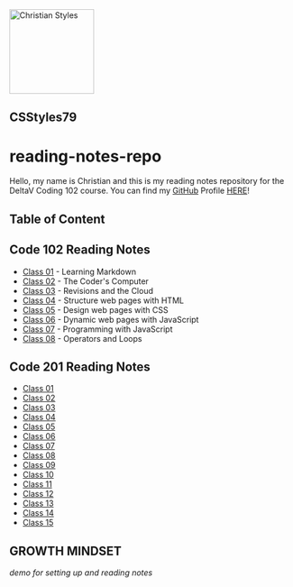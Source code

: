 <img src="images/styles.jpeg" alt="Christian Styles" width="150em" height="150em"> 

## CSStyles79

# reading-notes-repo

Hello, my name is Christian and this is my reading notes repository for the DeltaV Coding 102 course. You can find my [GitHub](https://github.com/) Profile [HERE](https://github.com/CSStyles79)!

## Table of Content

## Code 102 Reading Notes
* [Class 01](https://github.com/CSStyles79/reading-notes-repo/blob/main/Read_01.md) - Learning Markdown
* [Class 02](https://github.com/CSStyles79/reading-notes-repo/blob/main/Read_02.md) - The Coder's Computer
* [Class 03](https://github.com/CSStyles79/reading-notes-repo/blob/main/Read_03.md) - Revisions and the Cloud
* [Class 04](https://github.com/CSStyles79/reading-notes-repo/blob/main/Read_04.md) - Structure web pages with HTML
* [Class 05](https://github.com/CSStyles79/reading-notes-repo/blob/main/Read_05.md) - Design web pages with CSS
* [Class 06](https://github.com/CSStyles79/reading-notes-repo/blob/main/Read_06.md) - Dynamic web pages with JavaScript
* [Class 07](https://github.com/CSStyles79/reading-notes-repo/blob/main/Read_07.md) - Programming with JavaScript
* [Class 08](https://github.com/CSStyles79/reading-notes-repo/blob/main/Read_08.md) - Operators and Loops

## Code 201 Reading Notes
* [Class 01](https://github.com/CSStyles79)
* [Class 02](https://github.com/CSStyles79)
* [Class 03](https://github.com/CSStyles79)
* [Class 04](https://github.com/CSStyles79)
* [Class 05](https://github.com/CSStyles79)
* [Class 06](https://github.com/CSStyles79)
* [Class 07](https://github.com/CSStyles79)
* [Class 08](https://github.com/CSStyles79)
* [Class 09](https://github.com/CSStyles79)
* [Class 10](https://github.com/CSStyles79)
* [Class 11](https://github.com/CSStyles79)
* [Class 12](https://github.com/CSStyles79)
* [Class 13](https://github.com/CSStyles79)
* [Class 14](https://github.com/CSStyles79)
* [Class 15](https://github.com/CSStyles79)

## GROWTH MINDSET


*demo for setting up and reading notes*
